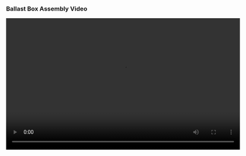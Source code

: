 ### Ballast Box Assembly Video

<video width="640" height="360" controls>
  <source src="https://github.com/scottmayberry/MUR/raw/main/hardware/Assembly/assembly_videos/Ballast%20Box%20Assembly.mp4" type="video/mp4">
  Your browser does not support the video tag.
</video>

